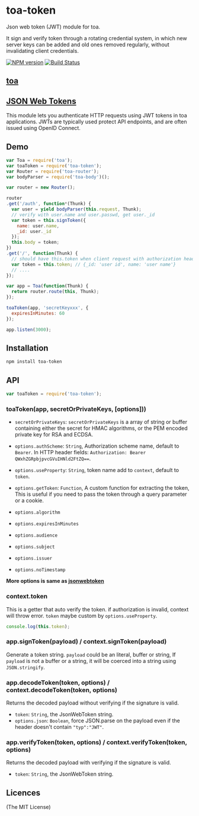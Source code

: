 toa-token
====
Json web token (JWT) module for toa.

It sign and verify token through a rotating credential system, in which new server keys can be added and old ones removed regularly, without invalidating client credentials.

[![NPM version][npm-image]][npm-url]
[![Build Status][travis-image]][travis-url]

## [toa](https://github.com/toajs/toa)

## [JSON Web Tokens](http://self-issued.info/docs/draft-ietf-oauth-json-web-token.html)

This module lets you authenticate HTTP requests using JWT tokens in toa
 applications.  JWTs are typically used protect API endpoints, and are
often issued using OpenID Connect.

## Demo

```js
var Toa = require('toa');
var toaToken = require('toa-token');
var Router = require('toa-router');
var bodyParser = require('toa-body')();

var router = new Router();

router
.get('/auth', function*(Thunk) {
  var user = yield bodyParser(this.request, Thunk);
  // verify with user.name and user.passwd, get user._id
  var token = this.signToken({
    name: user.name,
    _id: user._id
  });
  this.body = token;
})
.get('/', function(Thunk) {
  // should have this.token when client request with authorization header.
  var token = this.token; // {_id: 'user id', name: 'user name'}
  // ....
});

var app = Toa(function(Thunk) {
  return router.route(this, Thunk);
});

toaToken(app, 'secretKeyxxx', {
  expiresInMinutes: 60
});

app.listen(3000);
```

## Installation

```bash
npm install toa-token
```

## API

```js
var toaToken = require('toa-token');
```
### toaToken(app, secretOrPrivateKeys, [options]))

- `secretOrPrivateKeys`: `secretOrPrivateKeys` is a array of string or buffer containing either the secret for HMAC algorithms, or the PEM encoded private key for RSA and ECDSA.

- `options.authScheme`: `String`, Authorization scheme name, default to `Bearer`. In HTTP header fields: `Authorization: Bearer QWxhZGRpbjpvcGVuIHNld2FtZQ==`.
- `options.useProperty`: `String`, token name add to `context`, default to `token`.
- `options.getToken`: `Function`, A custom function for extracting the token, This is useful if you need to pass the token through a query parameter or a cookie.
- `options.algorithm`
- `options.expiresInMinutes`
- `options.audience`
- `options.subject`
- `options.issuer`
- `options.noTimestamp`

**More options is same as [jsonwebtoken](https://github.com/auth0/node-jsonwebtoken)**

### context.token

This is a getter that auto verify the token. if authorization is invalid, context will throw error. `token` maybe custom by `options.useProperty`.

```js
console.log(this.token);
```

### app.signToken(payload) / context.signToken(payload)

Generate a token string. `payload` could be an literal, buffer or string, If `payload` is not a buffer or a string, it will be coerced into a string
using `JSON.stringify`.

### app.decodeToken(token, options) / context.decodeToken(token, options)

Returns the decoded payload without verifying if the signature is valid.

- `token`: `String`, the JsonWebToken string.
- `options.json`: `Boolean`, force JSON.parse on the payload even if the header doesn't contain `"typ":"JWT"`.

### app.verifyToken(token, options) / context.verifyToken(token, options)

Returns the decoded payload with verifying if the signature is valid.

- `token`: `String`, the JsonWebToken string.

## Licences
(The MIT License)

[npm-url]: https://npmjs.org/package/toa-token
[npm-image]: http://img.shields.io/npm/v/toa-token.svg

[travis-url]: https://travis-ci.org/toajs/toa-token
[travis-image]: http://img.shields.io/travis/toajs/toa-token.svg
